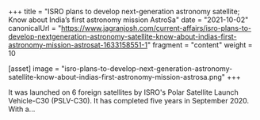 +++
title = "ISRO plans to develop next-generation astronomy satellite; Know about India’s first astronomy mission AstroSa"
date = "2021-10-02"
canonicalUrl = "https://www.jagranjosh.com/current-affairs/isro-plans-to-develop-nextgeneration-astronomy-satellite-know-about-indias-first-astronomy-mission-astrosat-1633158551-1"
fragment = "content"
weight = 10

[asset]
    image = "isro-plans-to-develop-next-generation-astronomy-satellite-know-about-indias-first-astronomy-mission-astrosa.png"
+++

It was launched on 6 foreign satellites by ISRO's Polar Satellite Launch 
Vehicle-C30 (PSLV-C30). It has completed five years in September 2020. With 
a...
